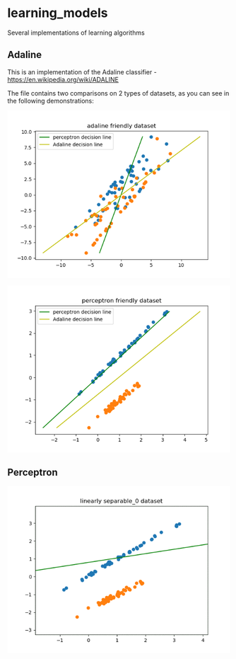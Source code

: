 # learning_models
Several implementations of learning algorithms

## Adaline
This is an implementation of the Adaline classifier - https://en.wikipedia.org/wiki/ADALINE

The file contains two comparisons on 2 types of datasets, as you can see in the following demonstrations:

![](graphs/data_visualization_adaline_friendly_dataset.png)

![](graphs/data_visualization_perceptron_friendly_dataset.png)

## Perceptron

![ChessUrl](additional_imgs/convergence_inftyloop.gif)
